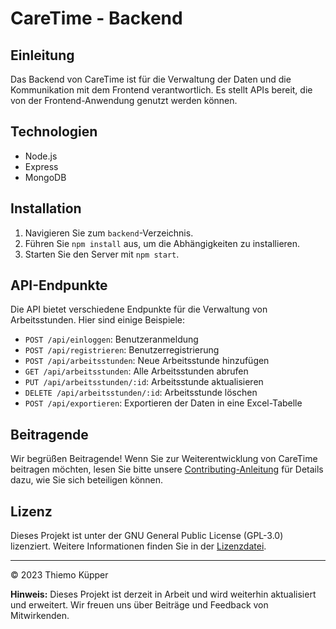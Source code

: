 # CareTime - Backend

## Einleitung

Das Backend von CareTime ist für die Verwaltung der Daten und die Kommunikation mit dem Frontend verantwortlich. Es stellt APIs bereit, die von der Frontend-Anwendung genutzt werden können.

## Technologien

- Node.js
- Express
- MongoDB

## Installation

1. Navigieren Sie zum `backend`-Verzeichnis.
2. Führen Sie `npm install` aus, um die Abhängigkeiten zu installieren.
3. Starten Sie den Server mit `npm start`.

## API-Endpunkte

Die API bietet verschiedene Endpunkte für die Verwaltung von Arbeitsstunden. Hier sind einige Beispiele:

- `POST /api/einloggen`: Benutzeranmeldung
- `POST /api/registrieren`: Benutzerregistrierung
- `POST /api/arbeitsstunden`: Neue Arbeitsstunde hinzufügen
- `GET /api/arbeitsstunden`: Alle Arbeitsstunden abrufen
- `PUT /api/arbeitsstunden/:id`: Arbeitsstunde aktualisieren
- `DELETE /api/arbeitsstunden/:id`: Arbeitsstunde löschen
- `POST /api/exportieren`: Exportieren der Daten in eine Excel-Tabelle

## Beitragende

Wir begrüßen Beitragende! Wenn Sie zur Weiterentwicklung von CareTime beitragen möchten, lesen Sie bitte unsere [Contributing-Anleitung](CONTRIBUTING.md) für Details dazu, wie Sie sich beteiligen können.

## Lizenz

Dieses Projekt ist unter der GNU General Public License (GPL-3.0) lizenziert. Weitere Informationen finden Sie in der [Lizenzdatei](LICENSE).

---

© 2023 Thiemo Küpper

**Hinweis:** Dieses Projekt ist derzeit in Arbeit und wird weiterhin aktualisiert und erweitert. Wir freuen uns über Beiträge und Feedback von Mitwirkenden.